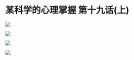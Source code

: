 # 某科学的心理掌握 第十九话(上)

![](https://cnindex.github.io/Mental-Out/images/19/1.jpg)

![](https://cnindex.github.io/Mental-Out/images/19/2.jpg)

![](https://cnindex.github.io/Mental-Out/images/19/3.jpg)

![](https://cnindex.github.io/Mental-Out/images/19/4.jpg)
